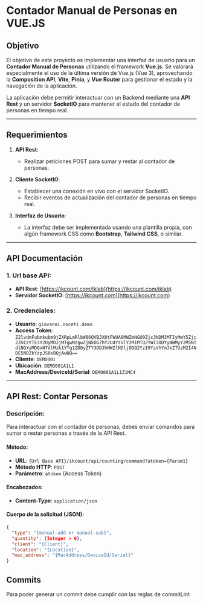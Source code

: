 # Contador Manual de Personas en VUE.JS

## Objetivo

El objetivo de este proyecto es implementar una interfaz de usuario para un **Contador Manual de Personas** utilizando el framework **Vue.js**. Se valorará especialmente el uso de la última versión de Vue.js (Vue 3), aprovechando la **Composition API**, **Vite**, **Pinia**, y **Vue Router** para gestionar el estado y la navegación de la aplicación.

La aplicación debe permitir interactuar con un Backend mediante una **API Rest** y un servidor **SocketIO** para mantener el estado del contador de personas en tiempo real.

---

## Requerimientos

1. **API Rest**:
   - Realizar peticiones POST para sumar y restar al contador de personas.
2. **Cliente SocketIO**:

   - Establecer una conexión en vivo con el servidor SocketIO.
   - Recibir eventos de actualización del contador de personas en tiempo real.

3. **Interfaz de Usuario**:
   - La interfaz debe ser implementada usando una plantilla propia, con algún framework CSS como **Bootstrap**, **Tailwind CSS**, o similar.

---

## API Documentación

### 1. **Url base API**:

- **API Rest**: [https://ikcount.com/iklab](https://ikcount.com/iklab)
- **Servidor SocketIO**: [https://ikcount.com](https://ikcount.com)

### 2. **Credenciales**:

- **Usuario**: `giovanni.noceti.demo`
- **Access Token**: `Z2lvdmFubmkubm9jZXRpLmRlbW86QVBJX0tFWUA0MWZmNGU0Zjc3NDM3MTIyMmY5Zjc2ZmIzYTE3Y2UyMDJjMTgwNzgwZjNkOGZhY2U4YzVlY2M1MTQ2YWI3ODYyNWMyY2M5NTdlNGYyMDQxNTdlMzk1YTg1ZDQyZTY3ODJhNWZlNDljODQ2YzI0YzVhYmJkZTUzM2I4NDE5NDZkYzpJS0xBQjAwNQ==`
- **Cliente**: `DEMO001`
- **Ubicación**: `DEMO001A1L1`
- **MacAddress/DeviceId/Serial**: `DEMO001A1L1Z1MC4`

---

## API Rest: Contar Personas

### **Descripción**:

Para interactuar con el contador de personas, debes enviar comandos para sumar o restar personas a través de la API Rest.

#### **Método**:

- **URL**: `{Url Base API}/ikcount/api/counting/command?atoken={Param1}`
- **Método HTTP**: `POST`
- **Parámetro**: `atoken` (Access Token)

#### **Encabezados**:

- **Content-Type**: `application/json`

#### **Cuerpo de la solicitud (JSON)**:

```json
{
  "type": "{manual-add or manual-sub}",
  "quantity": {Integer > 0},
  "client": "{Client}",
  "location": "{Location}",
  "mac_address": "{MacAddress/DeviceId/Serial}"
}
```

## Commits

Para poder generar un commit debe cumplir con las reglas de commitLint
